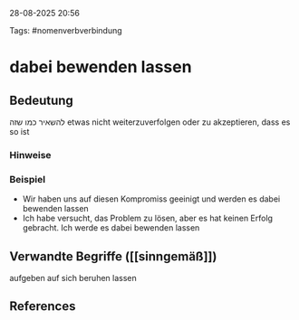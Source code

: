 
28-08-2025 20:56


Tags: #nomenverbverbindung 

# dabei bewenden lassen


## Bedeutung
להשאיר כמו שזה
etwas nicht weiterzuverfolgen oder zu akzeptieren, dass es so ist

### Hinweise


### Beispiel
- Wir haben uns auf diesen Kompromiss geeinigt und werden es dabei bewenden lassen
- Ich habe versucht, das Problem zu lösen, aber es hat keinen Erfolg gebracht. Ich werde es dabei bewenden lassen


## Verwandte Begriffe  ([[sinngemäß]])
aufgeben
auf sich beruhen lassen

## References
